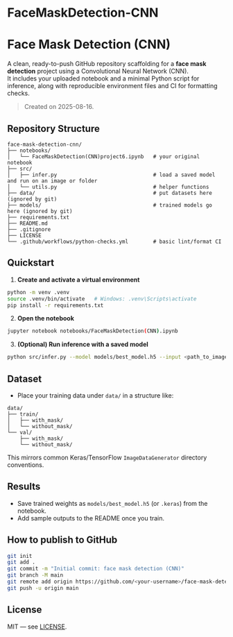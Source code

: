 # FaceMaskDetection-CNN
# Face Mask Detection (CNN)

A clean, ready-to-push GitHub repository scaffolding for a **face mask detection** project using a Convolutional Neural Network (CNN).  
It includes your uploaded notebook and a minimal Python script for inference, along with reproducible environment files and CI for formatting checks.

> Created on 2025-08-16.

## Repository Structure
```
face-mask-detection-cnn/
├── notebooks/
│   └── FaceMaskDetection(CNN)project6.ipynb   # your original notebook
├── src/
│   ├── infer.py                               # load a saved model and run on an image or folder
│   └── utils.py                               # helper functions
├── data/                                      # put datasets here (ignored by git)
├── models/                                    # trained models go here (ignored by git)
├── requirements.txt
├── README.md
├── .gitignore
├── LICENSE
└── .github/workflows/python-checks.yml        # basic lint/format CI
```

## Quickstart

1. **Create and activate a virtual environment**
```bash
python -m venv .venv
source .venv/bin/activate   # Windows: .venv\Scripts\activate
pip install -r requirements.txt
```

2. **Open the notebook**
```bash
jupyter notebook notebooks/FaceMaskDetection(CNN).ipynb
```

3. **(Optional) Run inference with a saved model**
```bash
python src/infer.py --model models/best_model.h5 --input <path_to_image_or_dir> --output predictions.csv
```

## Dataset

- Place your training data under `data/` in a structure like:
```
data/
├── train/
│   ├── with_mask/
│   └── without_mask/
└── val/
    ├── with_mask/
    └── without_mask/
```
This mirrors common Keras/TensorFlow `ImageDataGenerator` directory conventions.

## Results
- Save trained weights as `models/best_model.h5` (or `.keras`) from the notebook.
- Add sample outputs to the README once you train.

## How to publish to GitHub

```bash
git init
git add .
git commit -m "Initial commit: face mask detection (CNN)"
git branch -M main
git remote add origin https://github.com/<your-username>/face-mask-detection-cnn.git
git push -u origin main
```

## License
MIT — see [LICENSE](LICENSE).
